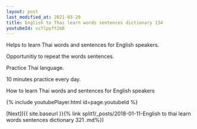 ```yaml
---
layout: post
last_modified_at: 2021-03-29
title: English to Thai learn words sentences dictionary 134 
youtubeId: vcYlpyft2m8
---
```

 
 
Helps to learn Thai words and sentences for English speakers.

Opportunitiy to repeat the words sentences. 

Practice Thai language. 
 
10 minutes practice every day. 
 
How to learn Thai words and sentences for English speakers 
 
{% include youtubePlayer.html id=page.youtubeId %}
 
 
[Next]({{ site.baseurl }}{% link  split1/_posts/2018-01-11-English to thai learn words sentences dictionary 321 .md%})
 
